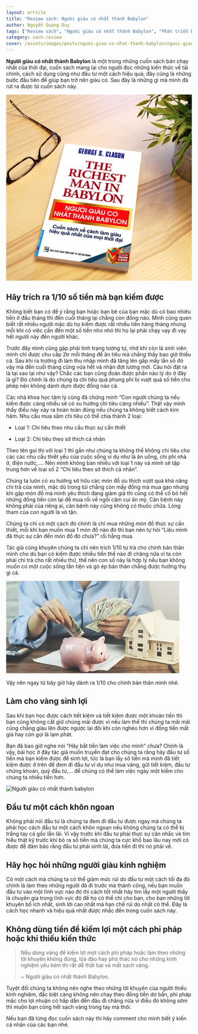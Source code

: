 ```yaml
---
layout: article
title: "Review sách: Người giàu có nhất thành Babylon"
author: Nguyễn Quang Duy
tags: ["Review sách", "Người giàu có nhất thành Babylon", "Phát triển bản thân"]
category: sach-review
cover: /assets/images/posts/nguoi-giau-co-nhat-thanh-babylon/nguoi-giau-co-nhat-thanh-babylon.png
---
```

**Người giàu có nhất thành Babylon** là một trong những cuốn sách bán chạy nhất của thời đại, cuốn sách mang lại cho người đọc những kiến thức về tài chính, cách sử dụng cũng như đầu tư một cách hiệu quả, đây cũng là những bước đầu tiên để giúp bạn trở nên giàu có. Sau đây là những gì mà mình đã rút ra được từ cuốn sách này.

<p class="text center">
    <img class="" alt="Người giàu có nhất thành babylon" src="/assets/images/posts/nguoi-giau-co-nhat-thanh-babylon/nguoi-giau-co-nhat-thanh-babylon.png"/>
</p>
<!--more-->


## Hãy trích ra 1/10 số tiền mà bạn kiếm được
Không biết bạn có để ý rằng bạn hoặc bạn bè của bạn mặc dù có bao nhiêu tiền ở đầu tháng thì đến cuối tháng lại chẳng còn đồng nào. Mình cũng quen biết rất nhiều người mặc dù họ kiếm được rất nhiều tiền hàng tháng nhưng mỗi khi có việc cần đến một số tiền nho nhỏ thì họ lại phải chạy vạy đi vay hết người này đến người khác.

Trước đây mình cũng gặp phải tình trạng tương tự, nhớ khi còn là sinh viên mình chỉ được chu cấp 2tr mỗi tháng để ăn tiêu mà chẳng thấy bao giờ thiếu cả. Sau khi ra trường đi làm thu nhập mình đã tăng lên gấp mấy lần số đó vậy mà đến cuối tháng cũng vừa hết và nhận đợt lương mới. Câu hỏi đặt ra là tại sao lại như vậy? Chắc các bạn cũng đoán được phần nào lý do ở đây là gì? Đó chính là do chúng ta chi tiêu quá phung phí bị vượt quá số tiền cho phép nên không dành dụm được đồng nào cả.

Các nhà khoa học tâm lý cũng đã chứng minh “Con người chúng ta nếu kiếm được càng nhiều sẽ có xu hướng chi tiêu càng nhiều”. Thật vậy mình thấy điều này xảy ra hoàn toàn đúng nếu chúng ta không biết cách kìm hãm. Nhu cầu mua sắm chi tiêu có thể chia thành 2 loại:

+ Loại 1: Chi tiêu theo nhu cầu thực sự cần thiết

+ Loại 2: Chi tiêu theo sở thích cá nhân

Theo tên gọi thì với loại 1 thì gần như chúng ta không thể không chi tiêu cho các các nhu cầu thiết yếu của cuộc sống ví dụ như là ăn uống, chi phí nhà ở, điện nước,…. Nên mình không bàn nhiều với loại 1 này và mình sẽ tập trung hơn về loại số 2 “Chi tiêu theo sở thích cá nhân”.

Chúng ta luôn có xu hướng sở hữu các món đồ ưu thích vượt quá khả năng chi trả của mình, mặc dù trong túi chẳng còn mấy đồng mà mua gạo nhưng khi gặp món đồ mà mình yêu thích đang giảm giá thì cũng có thể cố bỏ hết những đồng tiền còn lại để mua rồi về ngồi cặm cụi ăn mỳ. Căn bệnh này không phải của riêng ai, căn bệnh này cũng không có thuốc chữa. Lòng tham của con người là vô tận.

Chúng ta chỉ có một cách đó chính là chỉ mua những món đồ thực sự cần thiết, mỗi khi bạn muốn mua 1 món đồ nào đó thì bạn nên tự hỏi “Liệu mình đã thực sự cần đến món đồ đó chưa?” rồi hẵng mua.

Tác giả cũng khuyên chúng ta chỉ nên trích 1/10 tự trả cho chính bản thân mình cho dù bạn có kiếm được nhiều tiền thế nào đi chăng nữa vì ta còn phải chi trả cho rất nhiều thứ, thế nên con số này là hợp lý nếu bạn không muốn có một cuộc sống tằn tiện và gò ép bản thân chẳng được hưởng thụ gì cả.

<p class="text center">
    <img class="" alt="Người giàu có nhất thành babylon" src="/assets/images/posts/nguoi-giau-co-nhat-thanh-babylon/tiet-kiem.jpg"/>
</p>

Vậy nên ngay từ bây giờ hãy dành ra 1/10 cho chính bản thân mình nhé.

## Làm cho vàng sinh lợi
Sau khi bạn học được cách tiết kiệm và tiết kiệm được một khoản tiền thì bạn cũng không cất giữ chúng mãi được vì nếu làm thế thì chúng ta mãi mãi cũng chẳng giàu lên được ngược lại đôi khi còn nghèo hơn vì đồng tiền mất giá hay còn gọi là lạm phát.

Bạn đã bao giờ nghe nói “Hãy bắt tiền làm việc cho mình” chưa? Chính là vậy, bài học ở đây tác giả muốn truyền đạt cho chúng ta rằng hãy đầu tư số tiền mà bạn kiếm được để sinh lợi, tức là bạn lấy số tiền mà mình đã tiết kiệm được ở trên để đem đi đầu tư ví dụ như mua vàng, gửi tiết kiệm, đầu tư chứng khoán, quỹ đầu tư,… để chúng có thể làm việc ngày một kiếm cho chúng ta nhiều tiền hơn.

<p class="text center">
    <img class="" alt="Người giàu có nhất thành babylon" src="{% link /assets/images/posts/nguoi-giau-co-nhat-thanh-babylon/dau-tu-tai-chinh.jpg %}"/>
</p>

## Đầu tư một cách khôn ngoan
Không phải nói đầu tư là chúng ta đem đi đầu tư được ngay mà chúng ta phải học cách đầu tư một cách khôn ngoan nếu không chúng ta có thể bị trắng tay cả gốc lẫn lãi. Vì vậy trước khi đầu tư phải thực sự cân nhắc và tìm hiểu thật kỹ trước khi bỏ ra số tiền mà chúng ta cực khổ bao lâu nay mới có được để đảm bảo rằng đầu tư phải sinh lãi, đưa tiền đi thì nó phải về.

## Hãy học hỏi những người giàu kinh nghiệm
Có một cách mà chúng ta có thể giảm mức rủi do đầu tư một cách tối đa đó chính là làm theo những người đã đi trước mà thành công, nếu bạn muốn đầu tư vào một lĩnh vực nào đó thì cách tốt nhất hãy tìm lấy một người thầy là chuyên gia trong lĩnh vực đó để họ có thể chỉ cho bạn, cho bạn những lời khuyên bổ ích nhất, sinh lời cao nhất mà hạn chế rủi do nhất có thể. Đây là cách học nhanh và hiệu quả nhất được nhắc đến trong cuốn sách này.

## Không dùng tiền để kiếm lợi một cách phi pháp hoặc khi thiếu kiến thức
> Nếu dùng vàng để kiếm lợi một cách phi pháp hoặc làm theo những lời khuyên không đúng, lừa đảo hay phó thác nó cho những kinh nghiệm yếu kém thì rất dễ thất bại và mất sạch vàng.
>
> <p class="text end bold italic"> ~ Người giàu có nhất thành Babylon. </p>

Tuyệt đối chúng ta không nên nghe theo những lời khuyên của người thiếu kinh nghiệm, đặc biệt càng không nên chạy theo đồng tiền dơ bẩn, phi pháp mặc cho lợi nhuận có hấp dẫn đến đâu đi chăng nữa vì điều đó không sớm thì muộn bạn cũng hết sạch vàng trong tay mà thôi.

Nếu bạn đã từng đọc cuốn sách này thì hãy comment cho mình biết ý kiến cá nhân của các bạn nhé.